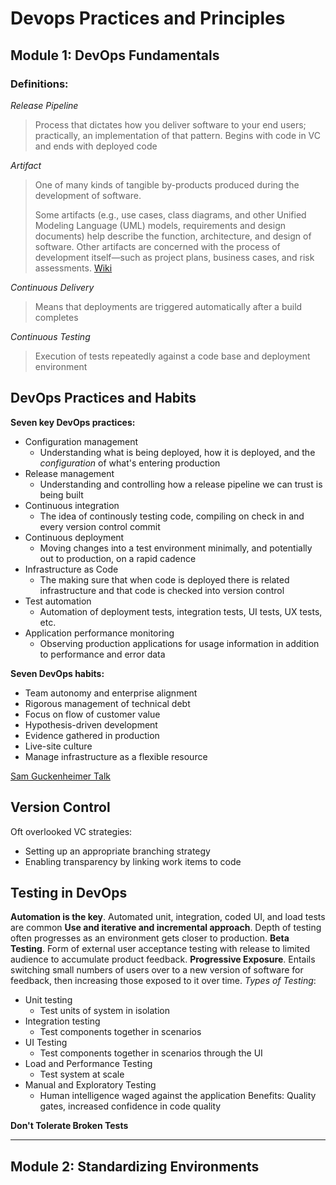 # Devops Practices and Principles
## **Module 1: DevOps Fundamentals**
### **Definitions:**
_Release Pipeline_ 
> Process that dictates how you deliver software to your end users; practically, an implementation of that pattern. Begins with code in VC and ends with deployed code
  
_Artifact_
>  One of many kinds of tangible by-products produced during the development of software. 
> 
> Some artifacts (e.g., use cases, class diagrams, and other Unified Modeling Language (UML) models, requirements and design documents) help describe the function, architecture, and design of software. Other artifacts are concerned with the process of development itself—such as project plans, business cases, and risk assessments. [Wiki](https://en.wikipedia.org/wiki/Artifact_(software_development))

_Continuous Delivery_
>Means that deployments are triggered automatically after a build completes

_Continuous Testing_
> Execution of tests repeatedly against a code base and deployment environment
## DevOps Practices and Habits

**Seven key DevOps practices:**
- Configuration management
    - Understanding what is being deployed, how it is deployed, and the *configuration* of what's entering production
- Release management
    - Understanding and controlling how a release pipeline we can trust is being built
- Continuous integration
    - The idea of continously testing code, compiling on check in and every version control commit
- Continuous deployment
    - Moving changes into a test environment minimally, and potentially out to production, on a rapid cadence
- Infrastructure as Code
    - The making sure that when code is deployed there is related infrastructure and that code is checked into version control
- Test automation
    - Automation of deployment tests, integration tests, UI tests, UX tests, etc.
- Application performance monitoring
    - Observing production applications for usage information in addition to performance and error data
 
**Seven DevOps habits:**
- Team autonomy and enterprise alignment
- Rigorous management of technical debt
- Focus on flow of customer value
- Hypothesis-driven development
- Evidence gathered in production
- Live-site culture
- Manage infrastructure as a flexible resource

[Sam Guckenheimer Talk](https://devops.com/11626/)

## Version Control
Oft overlooked VC strategies:
- Setting up an appropriate branching strategy
- Enabling transparency by linking work items to code

## Testing in DevOps
**Automation is the key**. Automated unit, integration, coded UI, and load tests are common
**Use and iterative and incremental approach**. Depth of testing often progresses as an environment gets closer to production.
**Beta Testing**. Form of external user acceptance testing with release to limited audience to accumulate product feedback.
**Progressive Exposure**. Entails switching small numbers of users over to a new version of software for feedback, then increasing those exposed to it over time.
_Types of Testing_:
- Unit testing
    - Test units of system in isolation
- Integration testing
    - Test components together in scenarios
- UI Testing
    - Test components together in scenarios through the UI
- Load and Performance Testing
    - Test system at scale
- Manual and Exploratory Testing
    - Human intelligence waged against the application
Benefits: Quality gates, increased confidence in code quality

**Don't Tolerate Broken Tests**

---
## **Module 2: Standardizing Environments**

